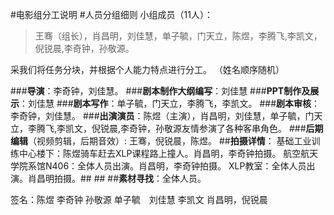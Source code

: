 ﻿#电影组分工说明
#人员分组细则
小组成员（11人）：
>王骞（组长），肖昌明，刘佳慧，单子毓，门天立，陈煜，李腾飞,李凯文，倪锐晨,李奇钟，孙敬源。

采我们将任务分块，并根据个人能力特点进行分工。
（姓名顺序随机）

###**导演**：李奇钟，刘佳慧。
###**剧本制作大纲编写**：刘佳慧
###**PPT制作及展示**：刘佳慧
###**剧本写作**：单子毓，门天立，李腾飞，李凯文。
###**剧本审核**：李奇钟，刘佳慧。
###**出演演员**：陈煜（主演），肖昌明，刘佳慧，单子毓，门天立，李腾飞,李凯文，倪锐晨,李奇钟，孙敬源友情参演了各种客串角色。
###**后期编辑**（视频剪辑，后期音效）: 王骞，倪锐晨，陈煜。
##**拍摄详情**：
基础工业训练中心楼下：陈煜骑车赶去XLP课程路上撞人。肖昌明，李奇钟拍摄。
航空航天学院系馆N406：全体人员出演。肖昌明，李奇钟拍摄。
XLP教室：全体人员出演。肖昌明拍摄。##  ##
##**素材寻找**：全体人员。

签名：陈煜 李奇钟 孙敬源 单子毓　刘佳慧 李凯文 肖昌明，倪锐晨